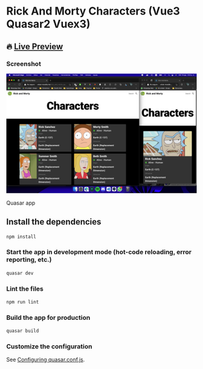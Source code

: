 # Rick And Morty Characters (Vue3 Quasar2 Vuex3)

## 🔥 [Live Preview](https://lnkd.in/ephtVXHu)

### Screenshot
<img src="https://github.com/marcmacias96/rick_and_morty_quasar/blob/master/screens/screen1.png" alt="Home page">

Quasar app

## Install the dependencies
```bash
npm install
```

### Start the app in development mode (hot-code reloading, error reporting, etc.)
```bash
quasar dev
```

### Lint the files
```bash
npm run lint
```

### Build the app for production
```bash
quasar build
```

### Customize the configuration
See [Configuring quasar.conf.js](https://v2.quasar.dev/quasar-cli/quasar-conf-js).

